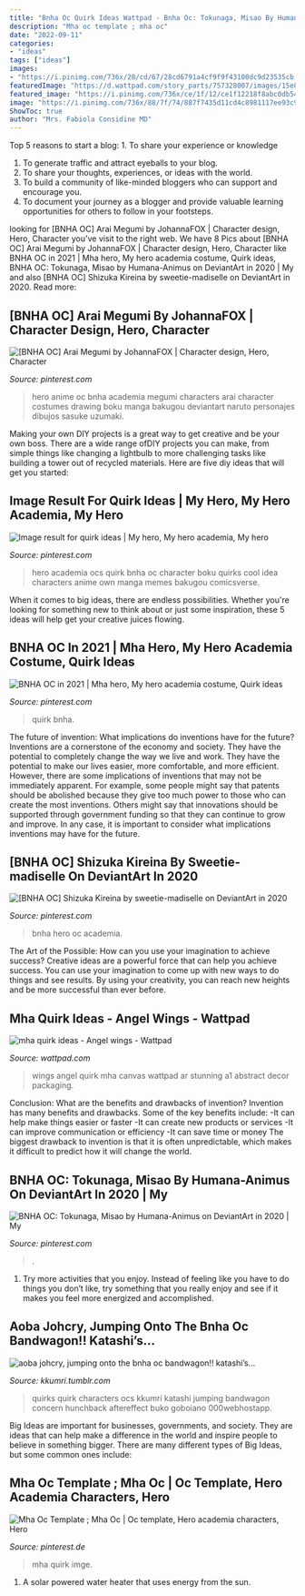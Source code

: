 ```yaml
---
title: "Bnha Oc Quirk Ideas Wattpad - Bnha Oc: Tokunaga, Misao By Humana-animus On Deviantart In 2020"
description: "Mha oc template ; mha oc"
date: "2022-09-11"
categories:
- "ideas"
tags: ["ideas"]
images:
- "https://i.pinimg.com/736x/28/cd/67/28cd6791a4cf9f9f43100dc9d23535cb.jpg"
featuredImage: "https://d.wattpad.com/story_parts/757328007/images/15e82811df6d9f56683781020852.jpg"
featured_image: "https://i.pinimg.com/736x/ce/1f/12/ce1f12218f8abc0db54d0e1f49c6f0d9.jpg"
image: "https://i.pinimg.com/736x/88/7f/74/887f7435d11cd4c8981117ee93c982b9.jpg"
ShowToc: true
author: "Mrs. Fabiola Considine MD"
---
```



Top 5 reasons to start a blog: 1. To share your experience or knowledge
1. To generate traffic and attract eyeballs to your blog. 
2. To share your thoughts, experiences, or ideas with the world. 
3. To build a community of like-minded bloggers who can support and encourage you. 
4. To document your journey as a blogger and provide valuable learning opportunities for others to follow in your footsteps. 

	

		
looking for [BNHA OC] Arai Megumi by JohannaFOX | Character design, Hero, Character you've visit to the right web. We have 8 Pics about [BNHA OC] Arai Megumi by JohannaFOX | Character design, Hero, Character like BNHA OC in 2021 | Mha hero, My hero academia costume, Quirk ideas, BNHA OC: Tokunaga, Misao by Humana-Animus on DeviantArt in 2020 | My and also [BNHA OC] Shizuka Kireina by sweetie-madiselle on DeviantArt in 2020. Read more:
		
    
## [BNHA OC] Arai Megumi By JohannaFOX | Character Design, Hero, Character

<img loading=lazy src="https://i.pinimg.com/736x/be/b3/86/beb3861981539c613040002c0141f569.jpg" onerror="this.onerror=null;this.src='https://tse4.mm.bing.net/th?id=OIP.own12QPnvU1vmo7Bo8hW1QHaFF&amp;pid=15.1';" alt="[BNHA OC] Arai Megumi by JohannaFOX | Character design, Hero, Character">

_Source: pinterest.com_

>hero anime oc bnha academia megumi characters arai character costumes drawing boku manga bakugou deviantart naruto personajes dibujos sasuke uzumaki. 

	

Making your own DIY projects is a great way to get creative and be your own boss. There are a wide range ofDIY projects you can make, from simple things like changing a lightbulb to more challenging tasks like building a tower out of recycled materials. Here are five diy ideas that will get you started: 

    
## Image Result For Quirk Ideas | My Hero, My Hero Academia, My Hero

<img loading=lazy src="https://i.pinimg.com/736x/88/7f/74/887f7435d11cd4c8981117ee93c982b9.jpg" onerror="this.onerror=null;this.src='https://tse2.mm.bing.net/th?id=OIP.gmQLptp5dbk_2PH6pyTWhwHaFj&amp;pid=15.1';" alt="Image result for quirk ideas | My hero, My hero academia, My hero">

_Source: pinterest.com_

>hero academia ocs quirk bnha oc character boku quirks cool idea characters anime own manga memes bakugou comicsverse. 

	

When it comes to big ideas, there are endless possibilities. Whether you're looking for something new to think about or just some inspiration, these 5 ideas will help get your creative juices flowing.

    
## BNHA OC In 2021 | Mha Hero, My Hero Academia Costume, Quirk Ideas

<img loading=lazy src="https://i.pinimg.com/736x/28/cd/67/28cd6791a4cf9f9f43100dc9d23535cb.jpg" onerror="this.onerror=null;this.src='https://tse1.mm.bing.net/th?id=OIP.PSIurFg256dwVIV800HXSwHaJI&amp;pid=15.1';" alt="BNHA OC in 2021 | Mha hero, My hero academia costume, Quirk ideas">

_Source: pinterest.com_

>quirk bnha. 

	

The future of invention: What implications do inventions have for the future?
Inventions are a cornerstone of the economy and society. They have the potential to completely change the way we live and work. They have the potential to make our lives easier, more comfortable, and more efficient. However, there are some implications of inventions that may not be immediately apparent. For example, some people might say that patents should be abolished because they give too much power to those who can create the most inventions. Others might say that innovations should be supported through government funding so that they can continue to grow and improve. In any case, it is important to consider what implications inventions may have for the future.

    
## [BNHA OC] Shizuka Kireina By Sweetie-madiselle On DeviantArt In 2020

<img loading=lazy src="https://i.pinimg.com/736x/ce/1f/12/ce1f12218f8abc0db54d0e1f49c6f0d9.jpg" onerror="this.onerror=null;this.src='https://tse3.mm.bing.net/th?id=OIP.FBiyOeP4do2FOqqJnrcifgHaEM&amp;pid=15.1';" alt="[BNHA OC] Shizuka Kireina by sweetie-madiselle on DeviantArt in 2020">

_Source: pinterest.com_

>bnha hero oc academia. 

	

The Art of the Possible: How can you use your imagination to achieve success?
Creative ideas are a powerful force that can help you achieve success. You can use your imagination to come up with new ways to do things and see results. By using your creativity, you can reach new heights and be more successful than ever before.

    
## Mha Quirk Ideas - Angel Wings - Wattpad

<img loading=lazy src="https://d.wattpad.com/story_parts/757328007/images/15e82811df6d9f56683781020852.jpg" onerror="this.onerror=null;this.src='https://tse2.mm.bing.net/th?id=OIP.IJ1f2N8bK_dWJ6gyqiD6OQHaE7&amp;pid=15.1';" alt="mha quirk ideas - Angel wings - Wattpad">

_Source: wattpad.com_

>wings angel quirk mha canvas wattpad ar stunning a1 abstract decor packaging. 

	

Conclusion: What are the benefits and drawbacks of invention?
Invention has many benefits and drawbacks. Some of the key benefits include: 
-It can help make things easier or faster 
-It can create new products or services 
-It can improve communication or efficiency 
-It can save time or money 
The biggest drawback to invention is that it is often unpredictable, which makes it difficult to predict how it will change the world.

    
## BNHA OC: Tokunaga, Misao By Humana-Animus On DeviantArt In 2020 | My

<img loading=lazy src="https://i.pinimg.com/736x/a9/e0/64/a9e0648879c9b048dcc0b3b5851298c2.jpg" onerror="this.onerror=null;this.src='https://tse2.mm.bing.net/th?id=OIP.6gKLx3XA8osOWy_w1WrL3AHaEM&amp;pid=15.1';" alt="BNHA OC: Tokunaga, Misao by Humana-Animus on DeviantArt in 2020 | My">

_Source: pinterest.com_

>. 

	

1. Try more activities that you enjoy. Instead of feeling like you have to do things you don’t like, try something that you really enjoy and see if it makes you feel more energized and accomplished. 

    
## Aoba Johcry, Jumping Onto The Bnha Oc Bandwagon!! Katashi’s...

<img loading=lazy src="http://78.media.tumblr.com/931cfec12060e3e470280ebf01d0a681/tumblr_osq5tkcxBy1tw6vhxo2_1280.png" onerror="this.onerror=null;this.src='https://tse3.mm.bing.net/th?id=OIP.DFuwJZQ2v2BN6au3LjCiGAHaNK&amp;pid=15.1';" alt="aoba johcry, jumping onto the bnha oc bandwagon!! katashi’s...">

_Source: kkumri.tumblr.com_

>quirks quirk characters ocs kkumri katashi jumping bandwagon concern hunchback aftereffect buko goboiano 000webhostapp. 

	

Big Ideas are important for businesses, governments, and society. They are ideas that can help make a difference in the world and inspire people to believe in something bigger. There are many different types of Big Ideas, but some common ones include: 

    
## Mha Oc Template ; Mha Oc | Oc Template, Hero Academia Characters, Hero

<img loading=lazy src="https://i.pinimg.com/736x/06/ff/16/06ff16e639aba1b98ee059df268690f7.jpg" onerror="this.onerror=null;this.src='https://tse1.mm.bing.net/th?id=OIP.J39ZTLZqFXdpyeB5PHsslgHaE7&amp;pid=15.1';" alt="Mha Oc Template ; Mha Oc | Oc template, Hero academia characters, Hero">

_Source: pinterest.de_

>mha quirk imge. 

	

1. A solar powered water heater that uses energy from the sun.

